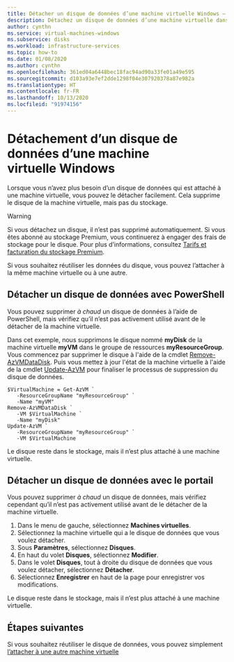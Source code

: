 ```yaml
---
title: Détacher un disque de données d’une machine virtuelle Windows – Azure
description: Détachez un disque de données d’une machine virtuelle dans Azure à l’aide du modèle de déploiement Resource Manager.
author: cynthn
ms.service: virtual-machines-windows
ms.subservice: disks
ms.workload: infrastructure-services
ms.topic: how-to
ms.date: 01/08/2020
ms.author: cynthn
ms.openlocfilehash: 361ed04a6448bec18fac94ad90a33fe01a49e595
ms.sourcegitcommit: d103a93e7ef2dde1298f04e307920378a87e982a
ms.translationtype: HT
ms.contentlocale: fr-FR
ms.lasthandoff: 10/13/2020
ms.locfileid: "91974156"
---
```

# <a name="how-to-detach-a-data-disk-from-a-windows-virtual-machine"></a>Détachement d’un disque de données d’une machine virtuelle Windows

Lorsque vous n’avez plus besoin d’un disque de données qui est attaché à une machine virtuelle, vous pouvez le détacher facilement. Cela supprime le disque de la machine virtuelle, mais pas du stockage.

> [!WARNING]
> Si vous détachez un disque, il n’est pas supprimé automatiquement. Si vous êtes abonné au stockage Premium, vous continuerez à engager des frais de stockage pour le disque. Pour plus d’informations, consultez [Tarifs et facturation du stockage Premium](../disks-types.md#billing).

Si vous souhaitez réutiliser les données du disque, vous pouvez l’attacher à la même machine virtuelle ou à une autre.

 

## <a name="detach-a-data-disk-using-powershell"></a>Détacher un disque de données avec PowerShell

Vous pouvez supprimer *à chaud* un disque de données à l’aide de PowerShell, mais vérifiez qu’il n’est pas activement utilisé avant de le détacher de la machine virtuelle.

Dans cet exemple, nous supprimons le disque nommé **myDisk** de la machine virtuelle **myVM** dans le groupe de ressources **myResourceGroup**. Vous commencez par supprimer le disque à l'aide de la cmdlet [Remove-AzVMDataDisk](/powershell/module/az.compute/remove-azvmdatadisk). Puis vous mettez à jour l'état de la machine virtuelle à l'aide de la cmdlet [Update-AzVM](/powershell/module/az.compute/update-azvm) pour finaliser le processus de suppression du disque de données.

```azurepowershell-interactive
$VirtualMachine = Get-AzVM `
   -ResourceGroupName "myResourceGroup" `
   -Name "myVM"
Remove-AzVMDataDisk `
   -VM $VirtualMachine `
   -Name "myDisk"
Update-AzVM `
   -ResourceGroupName "myResourceGroup" `
   -VM $VirtualMachine
```

Le disque reste dans le stockage, mais il n’est plus attaché à une machine virtuelle.

## <a name="detach-a-data-disk-using-the-portal"></a>Détacher un disque de données avec le portail

Vous pouvez supprimer *à chaud* un disque de données, mais vérifiez cependant qu’il n’est pas activement utilisé avant de le détacher de la machine virtuelle.

1. Dans le menu de gauche, sélectionnez **Machines virtuelles**.
1. Sélectionnez la machine virtuelle qui a le disque de données que vous voulez détacher.
1. Sous **Paramètres**, sélectionnez **Disques**.
1. En haut du volet **Disques**, sélectionnez **Modifier**.
1. Dans le volet **Disques**, tout à droite du disque de données que vous voulez détacher, sélectionnez **Détacher**.
1. Sélectionnez **Enregistrer** en haut de la page pour enregistrer vos modifications.

Le disque reste dans le stockage, mais il n’est plus attaché à une machine virtuelle.

## <a name="next-steps"></a>Étapes suivantes

Si vous souhaitez réutiliser le disque de données, vous pouvez simplement [l’attacher à une autre machine virtuelle](attach-managed-disk-portal.md?toc=%2fazure%2fvirtual-machines%2fwindows%2ftoc.json)